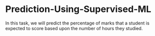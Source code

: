 # Prediction-Using-Supervised-ML
In this task, we will predict the percentage of marks that a student is expected to score based upon the number of hours they studied.
